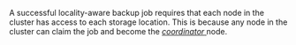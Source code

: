 A successful locality-aware backup job requires that each node in the cluster has access to each storage location. This is because any node in the cluster can claim the job and become the [_coordinator_ ](backup-architecture.html#job-creation-phase) node.